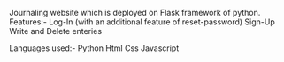 Journaling website which is deployed on Flask framework of python. 
Features:- 
  Log-In (with an additional feature of reset-password)
  Sign-Up
  Write and Delete enteries

Languages used:-
  Python
  Html
  Css
  Javascript

